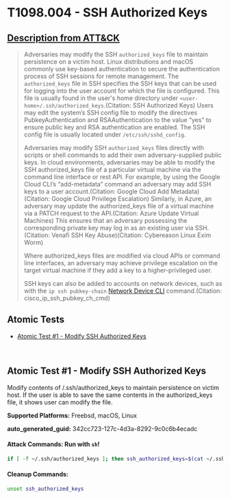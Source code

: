 # T1098.004 - SSH Authorized Keys
## [Description from ATT&CK](https://attack.mitre.org/techniques/T1098/004)
<blockquote>Adversaries may modify the SSH <code>authorized_keys</code> file to maintain persistence on a victim host. Linux distributions and macOS commonly use key-based authentication to secure the authentication process of SSH sessions for remote management. The <code>authorized_keys</code> file in SSH specifies the SSH keys that can be used for logging into the user account for which the file is configured. This file is usually found in the user's home directory under <code>&lt;user-home&gt;/.ssh/authorized_keys</code>.(Citation: SSH Authorized Keys) Users may edit the system’s SSH config file to modify the directives PubkeyAuthentication and RSAAuthentication to the value “yes” to ensure public key and RSA authentication are enabled. The SSH config file is usually located under <code>/etc/ssh/sshd_config</code>.

Adversaries may modify SSH <code>authorized_keys</code> files directly with scripts or shell commands to add their own adversary-supplied public keys. In cloud environments, adversaries may be able to modify the SSH authorized_keys file of a particular virtual machine via the command line interface or rest API. For example, by using the Google Cloud CLI’s “add-metadata” command an adversary may add SSH keys to a user account.(Citation: Google Cloud Add Metadata)(Citation: Google Cloud Privilege Escalation) Similarly, in Azure, an adversary may update the authorized_keys file of a virtual machine via a PATCH request to the API.(Citation: Azure Update Virtual Machines) This ensures that an adversary possessing the corresponding private key may log in as an existing user via SSH.(Citation: Venafi SSH Key Abuse)(Citation: Cybereason Linux Exim Worm) 

Where authorized_keys files are modified via cloud APIs or command line interfaces, an adversary may achieve privilege escalation on the target virtual machine if they add a key to a higher-privileged user. 

SSH keys can also be added to accounts on network devices, such as with the `ip ssh pubkey-chain` [Network Device CLI](https://attack.mitre.org/techniques/T1059/008) command.(Citation: cisco_ip_ssh_pubkey_ch_cmd)</blockquote>

## Atomic Tests

- [Atomic Test #1 - Modify SSH Authorized Keys](#atomic-test-1---modify-ssh-authorized-keys)


<br/>

## Atomic Test #1 - Modify SSH Authorized Keys
Modify contents of <user-home>/.ssh/authorized_keys to maintain persistence on victim host. 
If the user is able to save the same contents in the authorized_keys file, it shows user can modify the file.

**Supported Platforms:** Freebsd, macOS, Linux


**auto_generated_guid:** 342cc723-127c-4d3a-8292-9c0c6b4ecadc






#### Attack Commands: Run with `sh`! 


```sh
if [ -f ~/.ssh/authorized_keys ]; then ssh_authorized_keys=$(cat ~/.ssh/authorized_keys); echo "$ssh_authorized_keys" > ~/.ssh/authorized_keys; fi;
```

#### Cleanup Commands:
```sh
unset ssh_authorized_keys
```





<br/>
